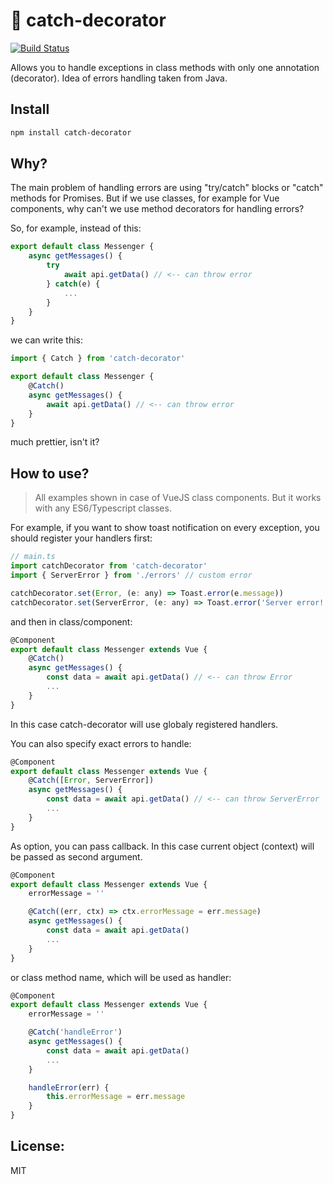 # 🎣 catch-decorator
[![Build Status](https://travis-ci.org/enkot/catch-decorator.svg?branch=master)](https://travis-ci.org/enkot/catch-decorator)

Allows you to handle exceptions in class methods with only one annotation
 (decorator). Idea of errors handling taken from Java.

## Install

```bash
npm install catch-decorator
```

## Why?
The main problem of handling errors are using "try/catch" blocks or "catch" methods for Promises. 
But if we use classes, for example for Vue components, why can't we use method decorators for handling errors? 

So, for example, instead of this:
```js
export default class Messenger {
    async getMessages() {
        try
            await api.getData() // <-- can throw error
        } catch(e) {
            ...
        }   
    }
}
```
we can write this:
```js
import { Catch } from 'catch-decorator'

export default class Messenger {
    @Catch()
    async getMessages() {
        await api.getData() // <-- can throw error
    }
}
```
much prettier, isn't it?


## How to use?
> All examples shown in case of VueJS class components. But it works with any ES6/Typescript classes. 

For example, if you want to show toast notification on every exception, you should register your handlers first: 

```js
// main.ts
import catchDecorator from 'catch-decorator'
import { ServerError } from './errors' // custom error

catchDecorator.set(Error, (e: any) => Toast.error(e.message))
catchDecorator.set(ServerError, (e: any) => Toast.error('Server error!'))
```
and then in class/component:
```js
@Component
export default class Messenger extends Vue {
    @Catch()
    async getMessages() {
        const data = await api.getData() // <-- can throw Error
        ...
    }
}
```
In this case catch-decorator will use globaly registered handlers.

You can also specify exact errors to handle:
```js
@Component
export default class Messenger extends Vue {
    @Catch([Error, ServerError])
    async getMessages() {
        const data = await api.getData() // <-- can throw ServerError
        ...
    }
}
```

As option, you can pass callback. In this case current object (context) will be passed as second argument.
```js
@Component
export default class Messenger extends Vue {
    errorMessage = ''

    @Catch((err, ctx) => ctx.errorMessage = err.message)
    async getMessages() {
        const data = await api.getData()
        ...
    }
}
```
or class method name, which will be used as handler:
```js
@Component
export default class Messenger extends Vue {
    errorMessage = ''

    @Catch('handleError')
    async getMessages() {
        const data = await api.getData()
        ...
    }

    handleError(err) {
        this.errorMessage = err.message
    }
}
```

## License:
MIT